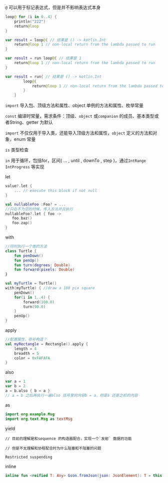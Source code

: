 `@` 可以用于标记表达式，但是并不影响表达式本身    

```kotlin
loop@ for (i in 0..4) {
    println("222")
    return@loop
}

var result = loop@{ // 结果是 () -> kotlin.Int
    return@loop 1 // non-local return from the lambda passed to run
}

var result = run loop@{ // 结果是 1
    return@loop 1 // non-local return from the lambda passed to run
}

var result = run{ // 结果是 () -> kotlin.Int
        loop@{
            return@loop 1 // non-local return from the lambda passed to run
        }
    }

```



`import` 导入包、顶级方法和属性、object 单例的方法和属性、枚举常量  



`const` 编译时常量，需求条件：顶级、`object` 或`companion` 的成员、基本类型或者String、getter 为默认

`import` 不仅仅用于导入类，还能导入顶级方法和属性，`object` 定义的方法和对象，enum 常量



`is` 类型检查

`in` 用于循环，包括for，区间( ... , until , downTo , step )，通过`IntRange` `IntProgress` 等实现  



let

```kotlin
value?.let {
    ... // execute this block if not null
}

val nullableFoo :Foo? = ...
//只在不为空的时候，传入方法并且执行
nullableFoo?.let { foo ->
   foo.baz()
   foo.zap()
}
```

with

```kotlin
//同时执行一个类的方法
class Turtle {
    fun penDown()
    fun penUp()
    fun turn(degrees: Double)
    fun forward(pixels: Double)
}

val myTurtle = Turtle()
with(myTurtle) { //draw a 100 pix square
    penDown()
    for(i in 1..4) {
        forward(100.0)
        turn(90.0)
    }
    penUp()
}
```

apply

```kotlin
//配置属性，弥补构造？
val myRectangle = Rectangle().apply {
    length = 4
    breadth = 5
    color = 0xFAFAFA
}
```

also

```kotlin
var a = 1
var b = 2
a = b.also { b = a }
// a = b 之后再执行一遍also 括号里的内容b = a，但是a 还是之前的内容
```

as

```kotlin
import org.example.Msg
import org.text.Msg as textMsg
```



yield

```
// 目前的理解是和sequence 的构造器配合，实现一个`发射` 数据的功能

// 但是不太理解和协程配合时为什么阻塞和不阻塞的问题

Restricted suspending
```



inline 

```kotlin
inline fun <reified T: Any> Gson.fromJson(json: JsonElement): T = this.fromJson(json, T::class.java)
```


